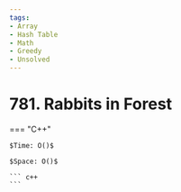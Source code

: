 ```yaml
---
tags:
- Array
- Hash Table
- Math
- Greedy
- Unsolved
---
```



# 781. Rabbits in Forest

=== "C++"

    $Time: O()$

    $Space: O()$

    ``` c++
    ```